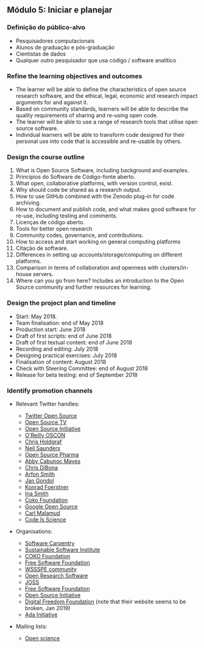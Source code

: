 ## Módulo 5: Iniciar e planejar

### Definição do público-alvo

- Pesquisadores computacionais
- Alunos de graduação e pós-graduação
- Cientistas de dados
- Qualquer outro pesquisador que usa código / software analítico

### Refine the learning objectives and outcomes

- The learner will be able to define the characteristics of open source research software, and the ethical, legal, economic and research impact arguments for and against it.
- Based on community standards, learners will be able to describe the quality requirements of sharing and re-using open code.
- The learner will be able to use a range of research tools that utilise open source software.
- Individual learners will be able to transform code designed for their personal use into code that is accessible and re-usable by others.

### Design the course outline

1. What is Open Source Software, including background and examples.
2. Princípios do Software de Código-fonte aberto.
3. What open, collaborative platforms, with version control, exist.
4. Why should code be shared as a research output.
5. How to use GitHub combined with the Zenodo plug-in for code archiving.
6. How to document and publish code, and what makes good software for re-use, including testing and comments.
7. Licenças de código aberto.
8. Tools for better open research
9. Community codes, governance, and contributions.
10. How to access and start working on general computing platforms
11. Citação de software.
12. Differences in setting up accounts/storage/computing on different platforms.
13. Comparison in terms of collaboration and openness with clusters/in-house servers.
14. Where can you go from here? Includes an introduction to the Open Source community and further resources for learning.

### Design the project plan and timeline

- Start: May 2018.
- Team finalisation: end of May 2018
- Production start: June 2018
- Draft of first scripts: end of June 2018
- Draft of first textual content: end of June 2018
- Recording and editing: July 2018
- Designing practical exercises: July 2018
- Finalisation of content: August 2018
- Check with Steering Committee: end of August 2018
- Release for beta testing: end of September 2018

### Identify promotion channels

- Relevant Twitter handles:
    
    - [Twitter Open Source](https://twitter.com/twitteross)
    - [Open Source TV](https://twitter.com/opensourcetv)
    - [Open Source Initiative](https://twitter.com/OpenSourceOrg)
    - [O'Reilly OSCON](https://twitter.com/oscon)
    - [Chris Holdgraf](https://twitter.com/choldgraf)
    - [Neil Saunders](https://twitter.com/neilfws)
    - [Open Source Pharma](https://twitter.com/OSPInfo)
    - [Abby Cabunoc Mayes](https://twitter.com/abbycabs)
    - [Chris DiBona](https://twitter.com/cdibona)
    - [Arfon Smith](https://twitter.com/arfon)
    - [Jan Gondol](https://twitter.com/jangondol)
    - [Konrad Foerstner](https://twitter.com/konradfoerstner)
    - [Ina Smith](https://twitter.com/ismonet)
    - [Coko Foundation](https://twitter.com/CokoFoundation)
    - [Google Open Source](https://twitter.com/GoogleOSS)
    - [Carl Malamud](https://twitter.com/carlmalamud)
    - [Code Is Science](https://twitter.com/codeisscience)

- Organisations:
    
    - [Software Carpentry](https://software-carpentry.org/)
    - [Sustainable Software Institute](https://www.software.ac.uk/software-sustainability-institute)
    - [COKO Foundation](https://coko.foundation/)
    - [Free Software Foundation](https://www.fsf.org/licensing/)
    - [WSSSPE community](http://wssspe.researchcomputing.org.uk)
    - [Open Research Software](http://openresearchsoftware.metajnl.com)
    - [JOSS](http://joss.theoj.org)
    - [Free Software Foundation](https://www.fsf.org/)
    - [Open Source Initiative](https://opensource.org/)
    - [Digital Freedom Foundation](https://en.wikipedia.org/wiki/Digital_Freedom_Foundation) (note that their website seems to be broken, Jan 2019)
    - [Ada Initiative](https://adainitiative.org/)

- Mailing lists:
    
    - [Open science](https://lists.okfn.org/mailman/listinfo/open-science)